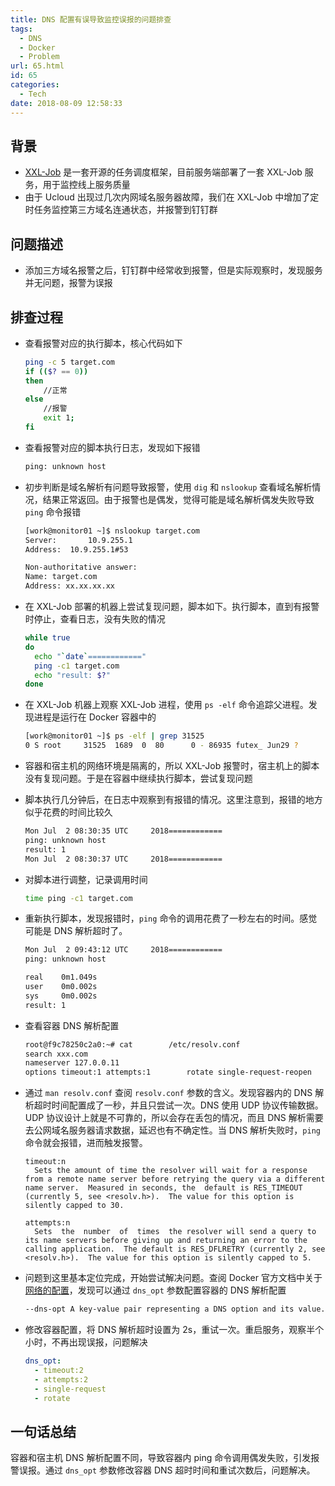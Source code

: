 ```yaml
---
title: DNS 配置有误导致监控误报的问题排查
tags:
  - DNS
  - Docker
  - Problem
url: 65.html
id: 65
categories:
  - Tech
date: 2018-08-09 12:58:33
---
```


背景
--

- [XXL-Job](https://github.com/xuxueli/xxl-job) 是一套开源的任务调度框架，目前服务端部署了一套 XXL-Job 服务，用于监控线上服务质量
- 由于 Ucloud 出现过几次内网域名服务器故障，我们在 XXL-Job 中增加了定时任务监控第三方域名连通状态，并报警到钉钉群

问题描述
----

- 添加三方域名报警之后，钉钉群中经常收到报警，但是实际观察时，发现服务并无问题，报警为误报

排查过程
----

- 查看报警对应的执行脚本，核心代码如下

    ``` bash
    ping -c 5 target.com
    if (($? == 0))
    then
        //正常
    else
        //报警
        exit 1;
    fi
    ```

- 查看报警对应的脚本执行日志，发现如下报错

    ``` bash
    ping: unknown host
    ```

- 初步判断是域名解析有问题导致报警，使用 `dig` 和 `nslookup` 查看域名解析情况，结果正常返回。由于报警也是偶发，觉得可能是域名解析偶发失败导致 `ping` 命令报错

    ``` bash
    [work@monitor01 ~]$ nslookup target.com
    Server:       10.9.255.1
    Address:  10.9.255.1#53

    Non-authoritative answer:
    Name: target.com
    Address: xx.xx.xx.xx
    ```

- 在 XXL-Job 部署的机器上尝试复现问题，脚本如下。执行脚本，直到有报警时停止，查看日志，没有失败的情况

    ``` bash
    while true
    do
      echo "`date`============"
      ping -c1 target.com
      echo "result: $?"
    done
    ```

- 在 XXL-Job 机器上观察 XXL-Job 进程，使用 `ps -elf` 命令追踪父进程。发现进程是运行在 Docker 容器中的

    ``` bash
    [work@monitor01 ~]$ ps -elf | grep 31525
    0 S root     31525  1689  0  80      0 - 86935 futex_ Jun29 ?           00:16:10    /usr/bin/docker-containerd-shim    current    6b0f5c6aa2f52318867466a32774071    f7bbf540779ef92bb16ccf00494c6c5    /var/run/docker/libcontainerd/6    0f5c6aa2f52318867466a327740711f    bbf540779ef92bb16ccf00494c6c5e    /usr/libexec/docker/docker-runc-current
    ```

- 容器和宿主机的网络环境是隔离的，所以 XXL-Job 报警时，宿主机上的脚本没有复现问题。于是在容器中继续执行脚本，尝试复现问题
- 脚本执行几分钟后，在日志中观察到有报错的情况。这里注意到，报错的地方似乎花费的时间比较久

    ``` bash
    Mon Jul  2 08:30:35 UTC     2018============
    ping: unknown host
    result: 1
    Mon Jul  2 08:30:37 UTC     2018============
    ```

- 对脚本进行调整，记录调用时间

    ``` bash
    time ping -c1 target.com
    ```

- 重新执行脚本，发现报错时，`ping` 命令的调用花费了一秒左右的时间。感觉可能是 DNS 解析超时了。

    ``` bash
    Mon Jul  2 09:43:12 UTC     2018============
    ping: unknown host

    real    0m1.049s
    user    0m0.002s
    sys     0m0.002s
    result: 1
    ```

- 查看容器 DNS 解析配置

    ``` bash
    root@f9c78250c2a0:~# cat        /etc/resolv.conf
    search xxx.com
    nameserver 127.0.0.11
    options timeout:1 attempts:1        rotate single-request-reopen        ndots:0
    ```

- 通过 `man resolv.conf` 查阅 `resolv.conf` 参数的含义。发现容器内的 DNS 解析超时时间配置成了一秒，并且只尝试一次。DNS 使用 UDP 协议传输数据。UDP 协议设计上就是不可靠的，所以会存在丢包的情况，而且 DNS 解析需要去公网域名服务器请求数据，延迟也有不确定性。当 DNS 解析失败时，`ping` 命令就会报错，进而触发报警。

    ``` properties
    timeout:n
      Sets the amount of time the resolver will wait for a response from a remote name server before retrying the query via a different name server.  Measured in seconds, the  default is RES_TIMEOUT (currently 5, see <resolv.h>).  The value for this option is silently capped to 30.

    attempts:n
      Sets  the  number  of  times  the resolver will send a query to its name servers before giving up and returning an error to the calling application.  The default is RES_DFLRETRY (currently 2, see <resolv.h>).  The value for this option is silently capped to 5.
    ```

- 问题到这里基本定位完成，开始尝试解决问题。查阅 Docker 官方文档中关于[网络的配置](https://docs.docker.com/config/containers/container-networking/#dns-services)，发现可以通过 `dns_opt` 参数配置容器的 DNS 解析配置

    ``` bash
    --dns-opt A key-value pair representing a DNS option and its value. See your operating system’s documentation for resolv.conf for valid options.
    ```

- 修改容器配置，将 DNS 解析超时设置为 2s，重试一次。重启服务，观察半个小时，不再出现误报，问题解决

    ``` yaml
    dns_opt:
      - timeout:2
      - attempts:2
      - single-request
      - rotate
    ```

一句话总结
-----

容器和宿主机 DNS 解析配置不同，导致容器内 ping 命令调用偶发失败，引发报警误报。通过 `dns_opt` 参数修改容器 DNS 超时时间和重试次数后，问题解决。